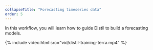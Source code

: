 ```yaml
---
collapseTitle: "Forecasting timeseries data"
order: 5
---
```


In this workflow, you will learn how to guide Distil to build a forecasting models.

{% include video.html src="vid/distil-training-terra.mp4" %}